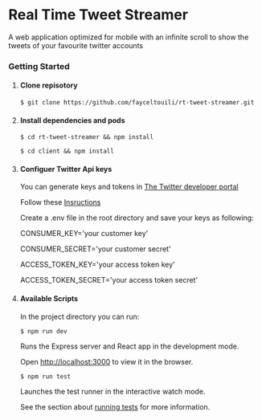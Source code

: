 # Real Time Tweet Streamer


 A web application optimized for mobile with an infinite scroll to show the tweets of your favourite twitter accounts

### Getting Started

1. #### Clone repisotory

   `$ git clone https://github.com/fayceltouili/rt-tweet-streamer.git`


2. #### Install dependencies and pods

   `$ cd rt-tweet-streamer && npm install`

   `$ cd client && npm install`

3. #### Configuer Twitter Api keys

   You can generate keys and tokens in [The Twitter developer portal](https://developer.twitter.com/en/apps)

   Follow these [Insructions](https://developer.twitter.com/en/docs/basics/authentication/guides/securing-keys-and-tokens)

   Create a .env file in the root directory and save your keys as following:

   CONSUMER_KEY='your customer key'

   CONSUMER_SECRET='your customer secret'

   ACCESS_TOKEN_KEY='your access token key'

   ACCESS_TOKEN_SECRET='your access token secret'

4. #### Available Scripts

   In the project directory you can run:

   `$ npm run dev`

   Runs the Express server and React app in the development mode.

   Open [http://localhost:3000](http://localhost:3000) to view it in the browser.




   `$ npm run test`

   Launches the test runner in the interactive watch mode.

   See the section about [running tests](https://facebook.github.io/create-react-app/docs/running-tests) for more information.
